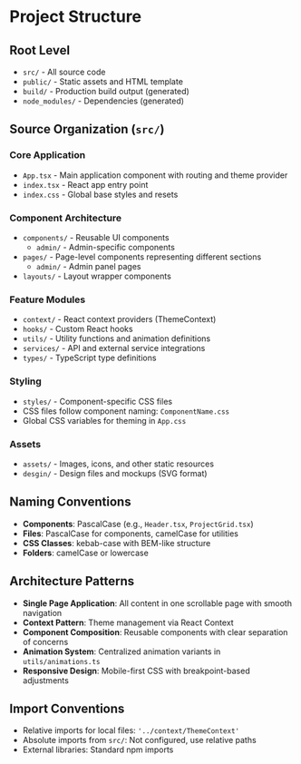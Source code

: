 # Project Structure

## Root Level
- `src/` - All source code
- `public/` - Static assets and HTML template
- `build/` - Production build output (generated)
- `node_modules/` - Dependencies (generated)

## Source Organization (`src/`)

### Core Application
- `App.tsx` - Main application component with routing and theme provider
- `index.tsx` - React app entry point
- `index.css` - Global base styles and resets

### Component Architecture
- `components/` - Reusable UI components
  - `admin/` - Admin-specific components
- `pages/` - Page-level components representing different sections
  - `admin/` - Admin panel pages
- `layouts/` - Layout wrapper components

### Feature Modules
- `context/` - React context providers (ThemeContext)
- `hooks/` - Custom React hooks
- `utils/` - Utility functions and animation definitions
- `services/` - API and external service integrations
- `types/` - TypeScript type definitions

### Styling
- `styles/` - Component-specific CSS files
- CSS files follow component naming: `ComponentName.css`
- Global CSS variables for theming in `App.css`

### Assets
- `assets/` - Images, icons, and other static resources
- `desgin/` - Design files and mockups (SVG format)

## Naming Conventions
- **Components**: PascalCase (e.g., `Header.tsx`, `ProjectGrid.tsx`)
- **Files**: PascalCase for components, camelCase for utilities
- **CSS Classes**: kebab-case with BEM-like structure
- **Folders**: camelCase or lowercase

## Architecture Patterns
- **Single Page Application**: All content in one scrollable page with smooth navigation
- **Context Pattern**: Theme management via React Context
- **Component Composition**: Reusable components with clear separation of concerns
- **Animation System**: Centralized animation variants in `utils/animations.ts`
- **Responsive Design**: Mobile-first CSS with breakpoint-based adjustments

## Import Conventions
- Relative imports for local files: `'../context/ThemeContext'`
- Absolute imports from `src/`: Not configured, use relative paths
- External libraries: Standard npm imports